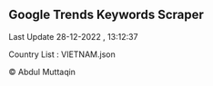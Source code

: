 

## Google Trends Keywords Scraper 
 
Last Update 28-12-2022 , 13:12:37

Country List :
VIETNAM.json



© Abdul Muttaqin 
